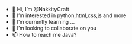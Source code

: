 - 👋 Hi, I’m @NakkityCraft
- 👀 I’m interested in python,html,css,js and more
- 🌱 I’m currently learning ...
- 💞️ I’m looking to collaborate on you
- 📫 How to reach me Java?

<!---
NakkityCraft/NakkityCraft is a ✨ special ✨ repository because its `README.md` (this file) appears on your GitHub profile.
You can click the Preview link to take a look at your changes.
--->
